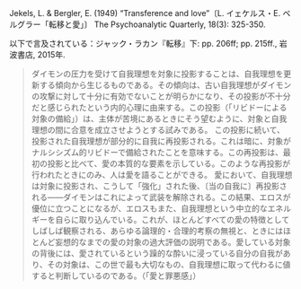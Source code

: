 Jekels, L. & Bergler, E. (1949) “Transference and love”〔L. イェケルス・E. ベルグラー「転移と愛」〕 The Psychoanalytic Quarterly, 18(3): 325-350.

以下で言及されている：ジャック・ラカン『転移』下: pp. 206ff; pp. 215ff., 岩波書店, 2015年.


> ダイモンの圧力を受けて自我理想を対象に投影することは、自我理想を更新する傾向から生じるものである。その傾向は、古い自我理想がダイモンの攻撃に対して十分に有効でないことが明らかになり、その投影が不十分だと感じられたという内的心理に由来する。この投影（「リビドーによる対象の備給」）は、主体が苦境にあるときにそう望むように、対象と自我理想の間に合意を成立させようとする試みである。
> この投影に続いて、投影された自我理想が部分的に自我に再投影される。これは暗に、対象がナルシシズム的リビドーで備給されたことを意味する。この再投影は、最初の投影と比べて、愛の本質的な要素を示している。このような再投影が行われたときにのみ、人は愛を語ることができる。
> 愛において、自我理想は対象に投影され、こうして「強化」された後、〔当の自我に〕再投影される——ダイモンはこれによって武装を解除される。この結果、エロスが優位に立つことになるが、エロスもまた、自我理想という中立的なエネルギーを自らに取り込んでいる。これが、ほとんどすべての愛の特徴としてしばしば観察される、あらゆる論理的・合理的考察の無視と、ときにはほとんど妄想的なまでの愛の対象の過大評価の説明である。愛している対象の背後には、愛されているという躁的な酔いに浸っている自分の自我があり、その対象は、この世で最も大切なもの、自我理想に取って代わるに値すると判断しているのである。（「愛と罪悪感」）